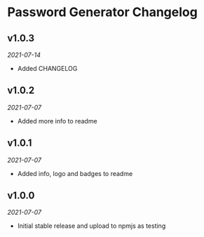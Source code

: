 # Password Generator Changelog

## v1.0.3
_2021-07-14_

 * Added CHANGELOG

## v1.0.2
_2021-07-07_

 * Added more info to readme

## v1.0.1
_2021-07-07_

 * Added info, logo and badges to readme

## v1.0.0
_2021-07-07_

 * Initial stable release and upload to npmjs as testing
